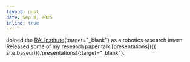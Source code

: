 ```yaml
---
layout: post
date: Sep 8, 2025
inline: true
---
```


Joined the [RAI Institute](https://rai-inst.com/){:target="_blank"} as a robotics research intern.
Released some of my research paper talk [presentations]({{ site.baseurl}}/presentations){:target="_blank"}.